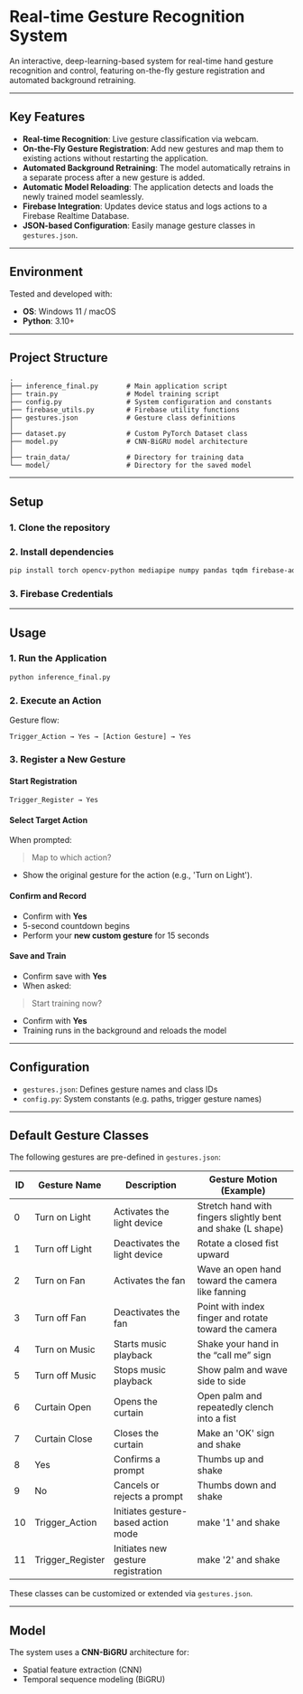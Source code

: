 # Real-time Gesture Recognition System

An interactive, deep-learning-based system for real-time hand gesture recognition and control, featuring on-the-fly gesture registration and automated background retraining.

---

## Key Features

- **Real-time Recognition**: Live gesture classification via webcam.
- **On-the-Fly Gesture Registration**: Add new gestures and map them to existing actions without restarting the application.
- **Automated Background Retraining**: The model automatically retrains in a separate process after a new gesture is added.
- **Automatic Model Reloading**: The application detects and loads the newly trained model seamlessly.
- **Firebase Integration**: Updates device status and logs actions to a Firebase Realtime Database.
- **JSON-based Configuration**: Easily manage gesture classes in `gestures.json`.

---

## Environment

Tested and developed with:

- **OS**: Windows 11 / macOS
- **Python**: 3.10+

---

## Project Structure

```
.
├── inference_final.py       # Main application script
├── train.py                 # Model training script
├── config.py                # System configuration and constants
├── firebase_utils.py        # Firebase utility functions
├── gestures.json            # Gesture class definitions
│
├── dataset.py               # Custom PyTorch Dataset class
├── model.py                 # CNN-BiGRU model architecture
│
├── train_data/              # Directory for training data
└── model/                   # Directory for the saved model
```

---

## Setup

### 1. Clone the repository

### 2. Install dependencies

```bash
pip install torch opencv-python mediapipe numpy pandas tqdm firebase-admin
```

### 3. Firebase Credentials

---

## Usage

### 1. Run the Application

```bash
python inference_final.py
```

### 2. Execute an Action

Gesture flow:

```text
Trigger_Action → Yes → [Action Gesture] → Yes
```

### 3. Register a New Gesture

#### Start Registration

```text
Trigger_Register → Yes
```

#### Select Target Action

When prompted:

> Map to which action?

- Show the original gesture for the action (e.g., 'Turn on Light').

#### Confirm and Record

- Confirm with **Yes**
- 5-second countdown begins
- Perform your **new custom gesture** for 15 seconds

#### Save and Train

- Confirm save with **Yes**
- When asked:

> Start training now?

- Confirm with **Yes**
- Training runs in the background and reloads the model

---

## Configuration

- `gestures.json`: Defines gesture names and class IDs
- `config.py`: System constants (e.g. paths, trigger gesture names)

---

## Default Gesture Classes

The following gestures are pre-defined in `gestures.json`:

| ID  | Gesture Name       | Description                         | Gesture Motion (Example)                                     |
|-----|--------------------|-------------------------------------|--------------------------------------------------------------|
| 0   | Turn on Light      | Activates the light device          | Stretch hand with fingers slightly bent and shake (L shape)  |
| 1   | Turn off Light     | Deactivates the light device        | Rotate a closed fist upward                                  |
| 2   | Turn on Fan        | Activates the fan                   | Wave an open hand toward the camera like fanning             |
| 3   | Turn off Fan       | Deactivates the fan                 | Point with index finger and rotate toward the camera         |
| 4   | Turn on Music      | Starts music playback               | Shake your hand in the “call me” sign                        |
| 5   | Turn off Music     | Stops music playback                | Show palm and wave side to side                              |
| 6   | Curtain Open       | Opens the curtain                   | Open palm and repeatedly clench into a fist                  |
| 7   | Curtain Close      | Closes the curtain                  | Make an 'OK' sign and shake                                  |
| 8   | Yes                | Confirms a prompt                   | Thumbs up and shake                                          |
| 9   | No                 | Cancels or rejects a prompt         | Thumbs down and shake                                        |
| 10  | Trigger_Action     | Initiates gesture-based action mode | make '1' and shake                                           |
| 11  | Trigger_Register   | Initiates new gesture registration  | make '2' and shake                                           |

These classes can be customized or extended via `gestures.json`.

---

## Model

The system uses a **CNN-BiGRU** architecture for:

- Spatial feature extraction (CNN)
- Temporal sequence modeling (BiGRU)